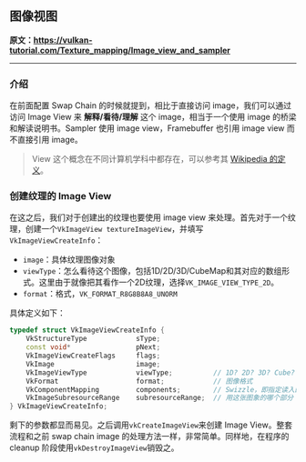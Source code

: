 ## 图像视图

**原文：https://vulkan-tutorial.com/Texture_mapping/Image_view_and_sampler**

---

### 介绍

在前面配置 Swap Chain 的时候就提到，相比于直接访问 image，我们可以通过访问 Image View 来 **解释/看待/理解** 这个 image，相当于一个使用 image 的桥梁和解读说明书。Sampler 使用 image view，Framebuffer 也引用 image view 而不直接引用 image。

> View 这个概念在不同计算机学科中都存在，可以参考其 [Wikipedia 的定义](https://en.wikipedia.org/wiki/View_model)。



### 创建纹理的 Image View

在这之后，我们对于创建出的纹理也要使用 image view 来处理。首先对于一个纹理，创建一个`VkImageView textureImageView`，并填写`VkImageViewCreateInfo`：

* `image`：具体纹理图像对象
* `viewType`：怎么看待这个图像，包括1D/2D/3D/CubeMap和其对应的数组形式。这里由于就像把其看作一个2D纹理，选择`VK_IMAGE_VIEW_TYPE_2D`。
* `format`：格式，`VK_FORMAT_R8G8B8A8_UNORM`

具体定义如下：

```cpp
typedef struct VkImageViewCreateInfo {
    VkStructureType            sType;
    const void*                pNext;
    VkImageViewCreateFlags     flags;
    VkImage                    image;
    VkImageViewType            viewType;          // 1D? 2D? 3D? Cube? Array?
    VkFormat                   format;            // 图像格式
    VkComponentMapping         components;        // Swizzle，即指定读入的颜色值如何映射成最终使用的颜色值
    VkImageSubresourceRange    subresourceRange;  // 用这张图象的哪个部分（深度/模板，MipLevel，ArrayLayer）
} VkImageViewCreateInfo;
```

剩下的参数都显而易见。之后调用`vkCreateImageView`来创建 Image View。整套流程和之前 swap chain image 的处理方法一样，非常简单。同样地，在程序的 cleanup 阶段使用`vkDestroyImageView`销毁之。
